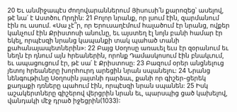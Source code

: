 20 Եւ անմիջապէս ժողովարաններում Յիսուսի՛ն քարոզեց՝ ասելով, թէ նա՛ է Աստծու Որդին: 21 Բոլոր նրանք, որ լսում էին, զարմանում էին ու ասում. «Սա չէ՞ր, որ Երուսաղէմում հալածում էր նրանց, ովքեր կանչում էին Քրիստոսի անունը, եւ այստեղ էլ նոյն բանի համար էր եկել, որպէսզի նրանց կապանքի տակ պահած տանի քահանայապետներին»: 22 Բայց Սօղոսը առաւել եւս էր զօրանում եւ նեղն էր դնում այն հրեաներին, որոնք Դամասկոսում էին բնակւում, եւ ապացուցում էր, թէ սա՛ է Քրիստոսը: 23 Բազում օրեր անցնելուց յետոյ հրեաները խորհուրդ արեցին նրան սպանելու: 24 Նրանց նենգութիւնը Սօղոսին յայտնի դարձաւ, քանի որ գիշեր-ցերեկ քաղաքի դռները պահում էին, որպէսզի նրան սպանեն: 25 Իսկ աշակերտները գիշերով վերցրին նրան եւ, պարսպից ցած կախելով, վանդակի մէջ դրած իջեցրին(1033):
